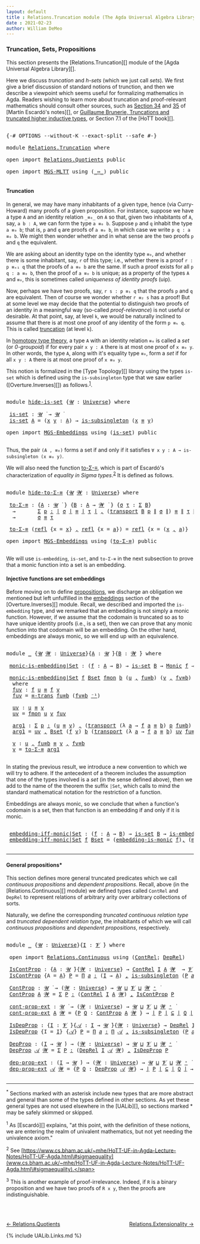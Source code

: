 ```yaml
---
layout: default
title : Relations.Truncation module (The Agda Universal Algebra Library)
date : 2021-02-23
author: William DeMeo
---
```


### <a id="truncation">Truncation, Sets, Propositions</a>

This section presents the [Relations.Truncation][] module of the [Agda Universal Algebra Library][].

Here we discuss *truncation* and *h-sets* (which we just call *sets*).  We first give a brief discussion of standard notions of trunction, and then we describe a viewpoint which seems useful for formalizing mathematics in Agda. Readers wishing to learn more about truncation and proof-relevant mathematics should consult other sources, such as [Section 34](https://www.cs.bham.ac.uk/~mhe/HoTT-UF-in-Agda-Lecture-Notes/HoTT-UF-Agda.html#truncation) and [35](https://www.cs.bham.ac.uk/~mhe/HoTT-UF-in-Agda-Lecture-Notes/HoTT-UF-Agda.html#resizing) of [Martín Escardó's notes][], or [Guillaume Brunerie, Truncations and truncated higher inductive types](https://homotopytypetheory.org/2012/09/16/truncations-and-truncated-higher-inductive-types/), or Section 7.1 of the [HoTT book][].

<pre class="Agda">

<a id="1097" class="Symbol">{-#</a> <a id="1101" class="Keyword">OPTIONS</a> <a id="1109" class="Pragma">--without-K</a> <a id="1121" class="Pragma">--exact-split</a> <a id="1135" class="Pragma">--safe</a> <a id="1142" class="Symbol">#-}</a>

<a id="1147" class="Keyword">module</a> <a id="1154" href="Relations.Truncation.html" class="Module">Relations.Truncation</a> <a id="1175" class="Keyword">where</a>

<a id="1182" class="Keyword">open</a> <a id="1187" class="Keyword">import</a> <a id="1194" href="Relations.Quotients.html" class="Module">Relations.Quotients</a> <a id="1214" class="Keyword">public</a>

<a id="1222" class="Keyword">open</a> <a id="1227" class="Keyword">import</a> <a id="1234" href="MGS-MLTT.html" class="Module">MGS-MLTT</a> <a id="1243" class="Keyword">using</a> <a id="1249" class="Symbol">(</a><a id="1250" href="MGS-MLTT.html#7080" class="Function Operator">_⇔_</a><a id="1253" class="Symbol">)</a> <a id="1255" class="Keyword">public</a>

</pre>

#### <a id="truncation">Truncation</a>

In general, we may have many inhabitants of a given type, hence (via Curry-Howard) many proofs of a given proposition. For instance, suppose we have a type `A` and an identity relation `_≡₀_` on `A` so that, given two inhabitants of `A`, say, `a b : A`, we can form the type `a ≡₀ b`. Suppose `p` and `q` inhabit the type `a ≡₀ b`; that is, `p` and `q` are proofs of `a ≡₀ b`, in which case we write `p q : a ≡₀ b`. We might then wonder whether and in what sense are the two proofs `p` and `q` the equivalent.

We are asking about an identity type on the identity type `≡₀`, and whether there is some inhabitant,
say, `r` of this type; i.e., whether there is a proof `r : p ≡ₓ₁ q` that the proofs of `a ≡₀ b` are the same.
If such a proof exists for all `p q : a ≡₀ b`, then the proof of `a ≡₀ b` is unique; as a property of
the types `A` and `≡₀`, this is sometimes called <a id="uniqueness-of-identity-proofs">*uniqueness of identity proofs*</a> (uip).

Now, perhaps we have two proofs, say, `r s : p ≡₁ q` that the proofs `p` and `q` are equivalent. Then of course we wonder whether `r ≡₂ s` has a proof!  But at some level we may decide that the potential to distinguish two proofs of an identity in a meaningful way (so-called *proof-relevance*) is not useful or desirable.  At that point, say, at level `k`, we would be naturally inclined to assume that there is at most one proof of any identity of the form `p ≡ₖ q`.  This is called [truncation](https://www.cs.bham.ac.uk/~mhe/HoTT-UF-in-Agda-Lecture-Notes/HoTT-UF-Agda.html#truncation) (at level `k`).

In [homotopy type theory](https://homotopytypetheory.org), a type `A` with an identity relation `≡₀` is called a *set* (or *0-groupoid*) if for every pair `x y : A` there is at most one proof of `x ≡₀ y`. In other words, the type `A`, along with it's equality type `≡₀`, form a *set* if for all `x y : A` there is at most one proof of `x ≡₀ y`.

This notion is formalized in the [Type Topology][] library using the types `is-set` which is defined using the `is-subsingleton` type that we saw earlier ([Overture.Inverses][]) as follows.<sup>[1](Relations.Truncation.html#fn1)</sup>.

<pre class="Agda">

<a id="3474" class="Keyword">module</a> <a id="hide-is-set"></a><a id="3481" href="Relations.Truncation.html#3481" class="Module">hide-is-set</a> <a id="3493" class="Symbol">{</a><a id="3494" href="Relations.Truncation.html#3494" class="Bound">𝓤</a> <a id="3496" class="Symbol">:</a> <a id="3498" href="Universes.html#205" class="Postulate">Universe</a><a id="3506" class="Symbol">}</a> <a id="3508" class="Keyword">where</a>

 <a id="hide-is-set.is-set"></a><a id="3516" href="Relations.Truncation.html#3516" class="Function">is-set</a> <a id="3523" class="Symbol">:</a> <a id="3525" href="Relations.Truncation.html#3494" class="Bound">𝓤</a> <a id="3527" href="Universes.html#403" class="Function Operator">̇</a> <a id="3529" class="Symbol">→</a> <a id="3531" href="Relations.Truncation.html#3494" class="Bound">𝓤</a> <a id="3533" href="Universes.html#403" class="Function Operator">̇</a>
 <a id="3536" href="Relations.Truncation.html#3516" class="Function">is-set</a> <a id="3543" href="Relations.Truncation.html#3543" class="Bound">A</a> <a id="3545" class="Symbol">=</a> <a id="3547" class="Symbol">(</a><a id="3548" href="Relations.Truncation.html#3548" class="Bound">x</a> <a id="3550" href="Relations.Truncation.html#3550" class="Bound">y</a> <a id="3552" class="Symbol">:</a> <a id="3554" href="Relations.Truncation.html#3543" class="Bound">A</a><a id="3555" class="Symbol">)</a> <a id="3557" class="Symbol">→</a> <a id="3559" href="MGS-Basic-UF.html#743" class="Function">is-subsingleton</a> <a id="3575" class="Symbol">(</a><a id="3576" href="Relations.Truncation.html#3548" class="Bound">x</a> <a id="3578" href="Overture.Equality.html#2419" class="Datatype Operator">≡</a> <a id="3580" href="Relations.Truncation.html#3550" class="Bound">y</a><a id="3581" class="Symbol">)</a>

<a id="3584" class="Keyword">open</a> <a id="3589" class="Keyword">import</a> <a id="3596" href="MGS-Embeddings.html" class="Module">MGS-Embeddings</a> <a id="3611" class="Keyword">using</a> <a id="3617" class="Symbol">(</a><a id="3618" href="MGS-Basic-UF.html#1929" class="Function">is-set</a><a id="3624" class="Symbol">)</a> <a id="3626" class="Keyword">public</a>

</pre>

Thus, the pair `(A , ≡₀)` forms a set if and only if it satisfies `∀ x y : A → is-subsingleton (x ≡₀ y)`.

We will also need the function [to-Σ-≡](https://www.cs.bham.ac.uk/~mhe/HoTT-UF-in-Agda-Lecture-Notes/HoTT-UF-Agda.html#sigmaequality), which is part of Escardó's characterization of *equality in Sigma types*.<sup>[2](Relations.Truncation.html#fn2)</sup> It is defined as follows.

<pre class="Agda">

<a id="4048" class="Keyword">module</a> <a id="hide-to-Σ-≡"></a><a id="4055" href="Relations.Truncation.html#4055" class="Module">hide-to-Σ-≡</a> <a id="4067" class="Symbol">{</a><a id="4068" href="Relations.Truncation.html#4068" class="Bound">𝓤</a> <a id="4070" href="Relations.Truncation.html#4070" class="Bound">𝓦</a> <a id="4072" class="Symbol">:</a> <a id="4074" href="Universes.html#205" class="Postulate">Universe</a><a id="4082" class="Symbol">}</a> <a id="4084" class="Keyword">where</a>

 <a id="hide-to-Σ-≡.to-Σ-≡"></a><a id="4092" href="Relations.Truncation.html#4092" class="Function">to-Σ-≡</a> <a id="4099" class="Symbol">:</a> <a id="4101" class="Symbol">{</a><a id="4102" href="Relations.Truncation.html#4102" class="Bound">A</a> <a id="4104" class="Symbol">:</a> <a id="4106" href="Relations.Truncation.html#4068" class="Bound">𝓤</a> <a id="4108" href="Universes.html#403" class="Function Operator">̇</a> <a id="4110" class="Symbol">}</a> <a id="4112" class="Symbol">{</a><a id="4113" href="Relations.Truncation.html#4113" class="Bound">B</a> <a id="4115" class="Symbol">:</a> <a id="4117" href="Relations.Truncation.html#4102" class="Bound">A</a> <a id="4119" class="Symbol">→</a> <a id="4121" href="Relations.Truncation.html#4070" class="Bound">𝓦</a> <a id="4123" href="Universes.html#403" class="Function Operator">̇</a> <a id="4125" class="Symbol">}</a> <a id="4127" class="Symbol">{</a><a id="4128" href="Relations.Truncation.html#4128" class="Bound">σ</a> <a id="4130" href="Relations.Truncation.html#4130" class="Bound">τ</a> <a id="4132" class="Symbol">:</a> <a id="4134" href="Sigma-Type.html#120" class="Record">Σ</a> <a id="4136" href="Relations.Truncation.html#4113" class="Bound">B</a><a id="4137" class="Symbol">}</a>
  <a id="4141" class="Symbol">→</a>       <a id="4149" href="MGS-MLTT.html#3074" class="Function">Σ</a> <a id="4151" href="Relations.Truncation.html#4151" class="Bound">p</a> <a id="4153" href="MGS-MLTT.html#3074" class="Function">꞉</a> <a id="4155" href="Overture.Preliminaries.html#13832" class="Function Operator">∣</a> <a id="4157" href="Relations.Truncation.html#4128" class="Bound">σ</a> <a id="4159" href="Overture.Preliminaries.html#13832" class="Function Operator">∣</a> <a id="4161" href="Overture.Equality.html#2419" class="Datatype Operator">≡</a> <a id="4163" href="Overture.Preliminaries.html#13832" class="Function Operator">∣</a> <a id="4165" href="Relations.Truncation.html#4130" class="Bound">τ</a> <a id="4167" href="Overture.Preliminaries.html#13832" class="Function Operator">∣</a> <a id="4169" href="MGS-MLTT.html#3074" class="Function">,</a> <a id="4171" class="Symbol">(</a><a id="4172" href="MGS-MLTT.html#4946" class="Function">transport</a> <a id="4182" href="Relations.Truncation.html#4113" class="Bound">B</a> <a id="4184" href="Relations.Truncation.html#4151" class="Bound">p</a> <a id="4186" href="Overture.Preliminaries.html#13884" class="Function Operator">∥</a> <a id="4188" href="Relations.Truncation.html#4128" class="Bound">σ</a> <a id="4190" href="Overture.Preliminaries.html#13884" class="Function Operator">∥</a><a id="4191" class="Symbol">)</a> <a id="4193" href="Overture.Equality.html#2419" class="Datatype Operator">≡</a> <a id="4195" href="Overture.Preliminaries.html#13884" class="Function Operator">∥</a> <a id="4197" href="Relations.Truncation.html#4130" class="Bound">τ</a> <a id="4199" href="Overture.Preliminaries.html#13884" class="Function Operator">∥</a>
  <a id="4203" class="Symbol">→</a>       <a id="4211" href="Relations.Truncation.html#4128" class="Bound">σ</a> <a id="4213" href="Overture.Equality.html#2419" class="Datatype Operator">≡</a> <a id="4215" href="Relations.Truncation.html#4130" class="Bound">τ</a>

 <a id="4219" href="Relations.Truncation.html#4092" class="Function">to-Σ-≡</a> <a id="4226" class="Symbol">(</a><a id="4227" href="Identity-Type.html#162" class="InductiveConstructor">refl</a> <a id="4232" class="Symbol">{</a><a id="4233" class="Argument">x</a> <a id="4235" class="Symbol">=</a> <a id="4237" href="Relations.Truncation.html#4237" class="Bound">x</a><a id="4238" class="Symbol">}</a> <a id="4240" href="MGS-MLTT.html#2929" class="InductiveConstructor Operator">,</a> <a id="4242" href="Identity-Type.html#162" class="InductiveConstructor">refl</a> <a id="4247" class="Symbol">{</a><a id="4248" class="Argument">x</a> <a id="4250" class="Symbol">=</a> <a id="4252" href="Relations.Truncation.html#4252" class="Bound">a</a><a id="4253" class="Symbol">})</a> <a id="4256" class="Symbol">=</a> <a id="4258" href="Identity-Type.html#162" class="InductiveConstructor">refl</a> <a id="4263" class="Symbol">{</a><a id="4264" class="Argument">x</a> <a id="4266" class="Symbol">=</a> <a id="4268" class="Symbol">(</a><a id="4269" href="Relations.Truncation.html#4237" class="Bound">x</a> <a id="4271" href="MGS-MLTT.html#2929" class="InductiveConstructor Operator">,</a> <a id="4273" href="Relations.Truncation.html#4252" class="Bound">a</a><a id="4274" class="Symbol">)}</a>

<a id="4278" class="Keyword">open</a> <a id="4283" class="Keyword">import</a> <a id="4290" href="MGS-Embeddings.html" class="Module">MGS-Embeddings</a> <a id="4305" class="Keyword">using</a> <a id="4311" class="Symbol">(</a><a id="4312" href="MGS-Basic-UF.html#7284" class="Function">to-Σ-≡</a><a id="4318" class="Symbol">)</a> <a id="4320" class="Keyword">public</a>

</pre>

We will use `is-embedding`, `is-set`, and `to-Σ-≡` in the next subsection to prove that a monic function into a set is an embedding.


#### <a id="injective-functions-are-set-embeddings">Injective functions are set embeddings</a>

Before moving on to define [propositions](Overture.Truncation.html#propositions), we discharge an obligation we mentioned but left unfulfilled in the [embeddings](Overture.Inverses.html#embeddings) section of the [Overture.Inverses][] module.  Recall, we described and imported the `is-embedding` type, and we remarked that an embedding is not simply a monic function.  However, if we assume that the codomain is truncated so as to have unique identity proofs (i.e., is a set), then we can prove that any monic function into that codomain will be an embedding.  On the other hand, embeddings are always monic, so we will end up with an equivalence.

<pre class="Agda">

<a id="5235" class="Keyword">module</a> <a id="5242" href="Relations.Truncation.html#5242" class="Module">_</a> <a id="5244" class="Symbol">{</a><a id="5245" href="Relations.Truncation.html#5245" class="Bound">𝓤</a> <a id="5247" href="Relations.Truncation.html#5247" class="Bound">𝓦</a> <a id="5249" class="Symbol">:</a> <a id="5251" href="Universes.html#205" class="Postulate">Universe</a><a id="5259" class="Symbol">}{</a><a id="5261" href="Relations.Truncation.html#5261" class="Bound">A</a> <a id="5263" class="Symbol">:</a> <a id="5265" href="Relations.Truncation.html#5245" class="Bound">𝓤</a> <a id="5267" href="Universes.html#403" class="Function Operator">̇</a><a id="5268" class="Symbol">}{</a><a id="5270" href="Relations.Truncation.html#5270" class="Bound">B</a> <a id="5272" class="Symbol">:</a> <a id="5274" href="Relations.Truncation.html#5247" class="Bound">𝓦</a> <a id="5276" href="Universes.html#403" class="Function Operator">̇</a><a id="5277" class="Symbol">}</a> <a id="5279" class="Keyword">where</a>

 <a id="5287" href="Relations.Truncation.html#5287" class="Function">monic-is-embedding|Set</a> <a id="5310" class="Symbol">:</a> <a id="5312" class="Symbol">(</a><a id="5313" href="Relations.Truncation.html#5313" class="Bound">f</a> <a id="5315" class="Symbol">:</a> <a id="5317" href="Relations.Truncation.html#5261" class="Bound">A</a> <a id="5319" class="Symbol">→</a> <a id="5321" href="Relations.Truncation.html#5270" class="Bound">B</a><a id="5322" class="Symbol">)</a> <a id="5324" class="Symbol">→</a> <a id="5326" href="MGS-Basic-UF.html#1929" class="Function">is-set</a> <a id="5333" href="Relations.Truncation.html#5270" class="Bound">B</a> <a id="5335" class="Symbol">→</a> <a id="5337" href="Overture.Inverses.html#3777" class="Function">Monic</a> <a id="5343" href="Relations.Truncation.html#5313" class="Bound">f</a> <a id="5345" class="Symbol">→</a> <a id="5347" href="MGS-Embeddings.html#384" class="Function">is-embedding</a> <a id="5360" href="Relations.Truncation.html#5313" class="Bound">f</a>

 <a id="5364" href="Relations.Truncation.html#5287" class="Function">monic-is-embedding|Set</a> <a id="5387" href="Relations.Truncation.html#5387" class="Bound">f</a> <a id="5389" href="Relations.Truncation.html#5389" class="Bound">Bset</a> <a id="5394" href="Relations.Truncation.html#5394" class="Bound">fmon</a> <a id="5399" href="Relations.Truncation.html#5399" class="Bound">b</a> <a id="5401" class="Symbol">(</a><a id="5402" href="Relations.Truncation.html#5402" class="Bound">u</a> <a id="5404" href="MGS-MLTT.html#2929" class="InductiveConstructor Operator">,</a> <a id="5406" href="Relations.Truncation.html#5406" class="Bound">fu≡b</a><a id="5410" class="Symbol">)</a> <a id="5412" class="Symbol">(</a><a id="5413" href="Relations.Truncation.html#5413" class="Bound">v</a> <a id="5415" href="MGS-MLTT.html#2929" class="InductiveConstructor Operator">,</a> <a id="5417" href="Relations.Truncation.html#5417" class="Bound">fv≡b</a><a id="5421" class="Symbol">)</a> <a id="5423" class="Symbol">=</a> <a id="5425" href="Relations.Truncation.html#5657" class="Function">γ</a>
  <a id="5429" class="Keyword">where</a>
  <a id="5437" href="Relations.Truncation.html#5437" class="Function">fuv</a> <a id="5441" class="Symbol">:</a> <a id="5443" href="Relations.Truncation.html#5387" class="Bound">f</a> <a id="5445" href="Relations.Truncation.html#5402" class="Bound">u</a> <a id="5447" href="Overture.Equality.html#2419" class="Datatype Operator">≡</a> <a id="5449" href="Relations.Truncation.html#5387" class="Bound">f</a> <a id="5451" href="Relations.Truncation.html#5413" class="Bound">v</a>
  <a id="5455" href="Relations.Truncation.html#5437" class="Function">fuv</a> <a id="5459" class="Symbol">=</a> <a id="5461" href="Overture.Equality.html#2957" class="Function">≡-trans</a> <a id="5469" href="Relations.Truncation.html#5406" class="Bound">fu≡b</a> <a id="5474" class="Symbol">(</a><a id="5475" href="Relations.Truncation.html#5417" class="Bound">fv≡b</a> <a id="5480" href="MGS-MLTT.html#6125" class="Function Operator">⁻¹</a><a id="5482" class="Symbol">)</a>

  <a id="5487" href="Relations.Truncation.html#5487" class="Function">uv</a> <a id="5490" class="Symbol">:</a> <a id="5492" href="Relations.Truncation.html#5402" class="Bound">u</a> <a id="5494" href="Overture.Equality.html#2419" class="Datatype Operator">≡</a> <a id="5496" href="Relations.Truncation.html#5413" class="Bound">v</a>
  <a id="5500" href="Relations.Truncation.html#5487" class="Function">uv</a> <a id="5503" class="Symbol">=</a> <a id="5505" href="Relations.Truncation.html#5394" class="Bound">fmon</a> <a id="5510" href="Relations.Truncation.html#5402" class="Bound">u</a> <a id="5512" href="Relations.Truncation.html#5413" class="Bound">v</a> <a id="5514" href="Relations.Truncation.html#5437" class="Function">fuv</a>

  <a id="5521" href="Relations.Truncation.html#5521" class="Function">arg1</a> <a id="5526" class="Symbol">:</a> <a id="5528" href="MGS-MLTT.html#3074" class="Function">Σ</a> <a id="5530" href="Relations.Truncation.html#5530" class="Bound">p</a> <a id="5532" href="MGS-MLTT.html#3074" class="Function">꞉</a> <a id="5534" class="Symbol">(</a><a id="5535" href="Relations.Truncation.html#5402" class="Bound">u</a> <a id="5537" href="Overture.Equality.html#2419" class="Datatype Operator">≡</a> <a id="5539" href="Relations.Truncation.html#5413" class="Bound">v</a><a id="5540" class="Symbol">)</a> <a id="5542" href="MGS-MLTT.html#3074" class="Function">,</a> <a id="5544" class="Symbol">(</a><a id="5545" href="MGS-MLTT.html#4946" class="Function">transport</a> <a id="5555" class="Symbol">(λ</a> <a id="5558" href="Relations.Truncation.html#5558" class="Bound">a</a> <a id="5560" class="Symbol">→</a> <a id="5562" href="Relations.Truncation.html#5387" class="Bound">f</a> <a id="5564" href="Relations.Truncation.html#5558" class="Bound">a</a> <a id="5566" href="Overture.Equality.html#2419" class="Datatype Operator">≡</a> <a id="5568" href="Relations.Truncation.html#5399" class="Bound">b</a><a id="5569" class="Symbol">)</a> <a id="5571" href="Relations.Truncation.html#5530" class="Bound">p</a> <a id="5573" href="Relations.Truncation.html#5406" class="Bound">fu≡b</a><a id="5577" class="Symbol">)</a> <a id="5579" href="Overture.Equality.html#2419" class="Datatype Operator">≡</a> <a id="5581" href="Relations.Truncation.html#5417" class="Bound">fv≡b</a>
  <a id="5588" href="Relations.Truncation.html#5521" class="Function">arg1</a> <a id="5593" class="Symbol">=</a> <a id="5595" href="Relations.Truncation.html#5487" class="Function">uv</a> <a id="5598" href="MGS-MLTT.html#2929" class="InductiveConstructor Operator">,</a> <a id="5600" href="Relations.Truncation.html#5389" class="Bound">Bset</a> <a id="5605" class="Symbol">(</a><a id="5606" href="Relations.Truncation.html#5387" class="Bound">f</a> <a id="5608" href="Relations.Truncation.html#5413" class="Bound">v</a><a id="5609" class="Symbol">)</a> <a id="5611" href="Relations.Truncation.html#5399" class="Bound">b</a> <a id="5613" class="Symbol">(</a><a id="5614" href="MGS-MLTT.html#4946" class="Function">transport</a> <a id="5624" class="Symbol">(λ</a> <a id="5627" href="Relations.Truncation.html#5627" class="Bound">a</a> <a id="5629" class="Symbol">→</a> <a id="5631" href="Relations.Truncation.html#5387" class="Bound">f</a> <a id="5633" href="Relations.Truncation.html#5627" class="Bound">a</a> <a id="5635" href="Overture.Equality.html#2419" class="Datatype Operator">≡</a> <a id="5637" href="Relations.Truncation.html#5399" class="Bound">b</a><a id="5638" class="Symbol">)</a> <a id="5640" href="Relations.Truncation.html#5487" class="Function">uv</a> <a id="5643" href="Relations.Truncation.html#5406" class="Bound">fu≡b</a><a id="5647" class="Symbol">)</a> <a id="5649" href="Relations.Truncation.html#5417" class="Bound">fv≡b</a>

  <a id="5657" href="Relations.Truncation.html#5657" class="Function">γ</a> <a id="5659" class="Symbol">:</a> <a id="5661" href="Relations.Truncation.html#5402" class="Bound">u</a> <a id="5663" href="MGS-MLTT.html#2929" class="InductiveConstructor Operator">,</a> <a id="5665" href="Relations.Truncation.html#5406" class="Bound">fu≡b</a> <a id="5670" href="Overture.Equality.html#2419" class="Datatype Operator">≡</a> <a id="5672" href="Relations.Truncation.html#5413" class="Bound">v</a> <a id="5674" href="MGS-MLTT.html#2929" class="InductiveConstructor Operator">,</a> <a id="5676" href="Relations.Truncation.html#5417" class="Bound">fv≡b</a>
  <a id="5683" href="Relations.Truncation.html#5657" class="Function">γ</a> <a id="5685" class="Symbol">=</a> <a id="5687" href="MGS-Basic-UF.html#7284" class="Function">to-Σ-≡</a> <a id="5694" href="Relations.Truncation.html#5521" class="Function">arg1</a>

</pre>

In stating the previous result, we introduce a new convention to which we will try to adhere. If the antecedent of a theorem includes the assumption that one of the types involved is a *set* (in the sense defined above), then we add to the name of the theorem the suffix `|Set`, which calls to mind the standard mathematical notation for the restriction of a function.

Embeddings are always monic, so we conclude that when a function's codomain is a set, then that function is an embedding if and only if it is monic.

<pre class="Agda">

 <a id="6247" href="Relations.Truncation.html#6247" class="Function">embedding-iff-monic|Set</a> <a id="6271" class="Symbol">:</a> <a id="6273" class="Symbol">(</a><a id="6274" href="Relations.Truncation.html#6274" class="Bound">f</a> <a id="6276" class="Symbol">:</a> <a id="6278" href="Relations.Truncation.html#5261" class="Bound">A</a> <a id="6280" class="Symbol">→</a> <a id="6282" href="Relations.Truncation.html#5270" class="Bound">B</a><a id="6283" class="Symbol">)</a> <a id="6285" class="Symbol">→</a> <a id="6287" href="MGS-Basic-UF.html#1929" class="Function">is-set</a> <a id="6294" href="Relations.Truncation.html#5270" class="Bound">B</a> <a id="6296" class="Symbol">→</a> <a id="6298" href="MGS-Embeddings.html#384" class="Function">is-embedding</a> <a id="6311" href="Relations.Truncation.html#6274" class="Bound">f</a> <a id="6313" href="MGS-MLTT.html#7080" class="Function Operator">⇔</a> <a id="6315" href="Overture.Inverses.html#3777" class="Function">Monic</a> <a id="6321" href="Relations.Truncation.html#6274" class="Bound">f</a>
 <a id="6324" href="Relations.Truncation.html#6247" class="Function">embedding-iff-monic|Set</a> <a id="6348" href="Relations.Truncation.html#6348" class="Bound">f</a> <a id="6350" href="Relations.Truncation.html#6350" class="Bound">Bset</a> <a id="6355" class="Symbol">=</a> <a id="6357" class="Symbol">(</a><a id="6358" href="Overture.Inverses.html#5685" class="Function">embedding-is-monic</a> <a id="6377" href="Relations.Truncation.html#6348" class="Bound">f</a><a id="6378" class="Symbol">)</a><a id="6379" href="MGS-MLTT.html#2929" class="InductiveConstructor Operator">,</a> <a id="6381" class="Symbol">(</a><a id="6382" href="Relations.Truncation.html#5287" class="Function">monic-is-embedding|Set</a> <a id="6405" href="Relations.Truncation.html#6348" class="Bound">f</a> <a id="6407" href="Relations.Truncation.html#6350" class="Bound">Bset</a><a id="6411" class="Symbol">)</a>

</pre>


----------------------------

#### <a id="general-propositions">General propositions*</a>

This section defines more general truncated predicates which we call *continuous propositions* and *dependent propositions*. Recall, above (in the [Relations.Continuous][] module) we defined types called `ContRel` and `DepRel` to represent relations of arbitrary arity over arbitrary collections of sorts.

Naturally, we define the corresponding *truncated continuous relation type* and *truncated dependent relation type*, the inhabitants of which we will call *continuous propositions* and *dependent propositions*, respectively.

<pre class="Agda">

<a id="7065" class="Keyword">module</a> <a id="7072" href="Relations.Truncation.html#7072" class="Module">_</a> <a id="7074" class="Symbol">{</a><a id="7075" href="Relations.Truncation.html#7075" class="Bound">𝓤</a> <a id="7077" class="Symbol">:</a> <a id="7079" href="Universes.html#205" class="Postulate">Universe</a><a id="7087" class="Symbol">}{</a><a id="7089" href="Relations.Truncation.html#7089" class="Bound">I</a> <a id="7091" class="Symbol">:</a> <a id="7093" href="Universes.html#262" class="Generalizable">𝓥</a> <a id="7095" href="Universes.html#403" class="Function Operator">̇</a><a id="7096" class="Symbol">}</a> <a id="7098" class="Keyword">where</a>

 <a id="7106" class="Keyword">open</a> <a id="7111" class="Keyword">import</a> <a id="7118" href="Relations.Continuous.html" class="Module">Relations.Continuous</a> <a id="7139" class="Keyword">using</a> <a id="7145" class="Symbol">(</a><a id="7146" href="Relations.Continuous.html#2959" class="Function">ContRel</a><a id="7153" class="Symbol">;</a> <a id="7155" href="Relations.Continuous.html#3581" class="Function">DepRel</a><a id="7161" class="Symbol">)</a>

 <a id="7165" href="Relations.Truncation.html#7165" class="Function">IsContProp</a> <a id="7176" class="Symbol">:</a> <a id="7178" class="Symbol">{</a><a id="7179" href="Relations.Truncation.html#7179" class="Bound">A</a> <a id="7181" class="Symbol">:</a> <a id="7183" href="Relations.Truncation.html#7075" class="Bound">𝓤</a> <a id="7185" href="Universes.html#403" class="Function Operator">̇</a><a id="7186" class="Symbol">}{</a><a id="7188" href="Relations.Truncation.html#7188" class="Bound">𝓦</a> <a id="7190" class="Symbol">:</a> <a id="7192" href="Universes.html#205" class="Postulate">Universe</a><a id="7200" class="Symbol">}</a> <a id="7202" class="Symbol">→</a> <a id="7204" href="Relations.Continuous.html#2959" class="Function">ContRel</a> <a id="7212" href="Relations.Truncation.html#7089" class="Bound">I</a> <a id="7214" href="Relations.Truncation.html#7179" class="Bound">A</a> <a id="7216" href="Relations.Truncation.html#7188" class="Bound">𝓦</a>  <a id="7219" class="Symbol">→</a> <a id="7221" href="Relations.Truncation.html#7093" class="Bound">𝓥</a> <a id="7223" href="Agda.Primitive.html#636" class="Primitive Operator">⊔</a> <a id="7225" href="Relations.Truncation.html#7075" class="Bound">𝓤</a> <a id="7227" href="Agda.Primitive.html#636" class="Primitive Operator">⊔</a> <a id="7229" href="Relations.Truncation.html#7188" class="Bound">𝓦</a> <a id="7231" href="Universes.html#403" class="Function Operator">̇</a>
 <a id="7234" href="Relations.Truncation.html#7165" class="Function">IsContProp</a> <a id="7245" class="Symbol">{</a><a id="7246" class="Argument">A</a> <a id="7248" class="Symbol">=</a> <a id="7250" href="Relations.Truncation.html#7250" class="Bound">A</a><a id="7251" class="Symbol">}</a> <a id="7253" href="Relations.Truncation.html#7253" class="Bound">P</a> <a id="7255" class="Symbol">=</a> <a id="7257" href="MGS-MLTT.html#3635" class="Function">Π</a> <a id="7259" href="Relations.Truncation.html#7259" class="Bound">𝑎</a> <a id="7261" href="MGS-MLTT.html#3635" class="Function">꞉</a> <a id="7263" class="Symbol">(</a><a id="7264" href="Relations.Truncation.html#7089" class="Bound">I</a> <a id="7266" class="Symbol">→</a> <a id="7268" href="Relations.Truncation.html#7250" class="Bound">A</a><a id="7269" class="Symbol">)</a> <a id="7271" href="MGS-MLTT.html#3635" class="Function">,</a> <a id="7273" href="MGS-Basic-UF.html#743" class="Function">is-subsingleton</a> <a id="7289" class="Symbol">(</a><a id="7290" href="Relations.Truncation.html#7253" class="Bound">P</a> <a id="7292" href="Relations.Truncation.html#7259" class="Bound">𝑎</a><a id="7293" class="Symbol">)</a>

 <a id="7297" href="Relations.Truncation.html#7297" class="Function">ContProp</a> <a id="7306" class="Symbol">:</a> <a id="7308" href="Relations.Truncation.html#7075" class="Bound">𝓤</a> <a id="7310" href="Universes.html#403" class="Function Operator">̇</a> <a id="7312" class="Symbol">→</a> <a id="7314" class="Symbol">(</a><a id="7315" href="Relations.Truncation.html#7315" class="Bound">𝓦</a> <a id="7317" class="Symbol">:</a> <a id="7319" href="Universes.html#205" class="Postulate">Universe</a><a id="7327" class="Symbol">)</a> <a id="7329" class="Symbol">→</a> <a id="7331" href="Relations.Truncation.html#7075" class="Bound">𝓤</a> <a id="7333" href="Agda.Primitive.html#636" class="Primitive Operator">⊔</a> <a id="7335" href="Relations.Truncation.html#7093" class="Bound">𝓥</a> <a id="7337" href="Agda.Primitive.html#636" class="Primitive Operator">⊔</a> <a id="7339" href="Relations.Truncation.html#7315" class="Bound">𝓦</a> <a id="7341" href="Universes.html#181" class="Primitive Operator">⁺</a> <a id="7343" href="Universes.html#403" class="Function Operator">̇</a>
 <a id="7346" href="Relations.Truncation.html#7297" class="Function">ContProp</a> <a id="7355" href="Relations.Truncation.html#7355" class="Bound">A</a> <a id="7357" href="Relations.Truncation.html#7357" class="Bound">𝓦</a> <a id="7359" class="Symbol">=</a> <a id="7361" href="MGS-MLTT.html#3074" class="Function">Σ</a> <a id="7363" href="Relations.Truncation.html#7363" class="Bound">P</a> <a id="7365" href="MGS-MLTT.html#3074" class="Function">꞉</a> <a id="7367" class="Symbol">(</a><a id="7368" href="Relations.Continuous.html#2959" class="Function">ContRel</a> <a id="7376" href="Relations.Truncation.html#7089" class="Bound">I</a> <a id="7378" href="Relations.Truncation.html#7355" class="Bound">A</a> <a id="7380" href="Relations.Truncation.html#7357" class="Bound">𝓦</a><a id="7381" class="Symbol">)</a> <a id="7383" href="MGS-MLTT.html#3074" class="Function">,</a> <a id="7385" href="Relations.Truncation.html#7165" class="Function">IsContProp</a> <a id="7396" href="Relations.Truncation.html#7363" class="Bound">P</a>

 <a id="7400" href="Relations.Truncation.html#7400" class="Function">cont-prop-ext</a> <a id="7414" class="Symbol">:</a> <a id="7416" href="Relations.Truncation.html#7075" class="Bound">𝓤</a> <a id="7418" href="Universes.html#403" class="Function Operator">̇</a> <a id="7420" class="Symbol">→</a> <a id="7422" class="Symbol">(</a><a id="7423" href="Relations.Truncation.html#7423" class="Bound">𝓦</a> <a id="7425" class="Symbol">:</a> <a id="7427" href="Universes.html#205" class="Postulate">Universe</a><a id="7435" class="Symbol">)</a> <a id="7437" class="Symbol">→</a> <a id="7439" href="Relations.Truncation.html#7075" class="Bound">𝓤</a> <a id="7441" href="Agda.Primitive.html#636" class="Primitive Operator">⊔</a> <a id="7443" href="Relations.Truncation.html#7093" class="Bound">𝓥</a> <a id="7445" href="Agda.Primitive.html#636" class="Primitive Operator">⊔</a> <a id="7447" href="Relations.Truncation.html#7423" class="Bound">𝓦</a> <a id="7449" href="Universes.html#181" class="Primitive Operator">⁺</a> <a id="7451" href="Universes.html#403" class="Function Operator">̇</a>
 <a id="7454" href="Relations.Truncation.html#7400" class="Function">cont-prop-ext</a> <a id="7468" href="Relations.Truncation.html#7468" class="Bound">A</a> <a id="7470" href="Relations.Truncation.html#7470" class="Bound">𝓦</a> <a id="7472" class="Symbol">=</a> <a id="7474" class="Symbol">{</a><a id="7475" href="Relations.Truncation.html#7475" class="Bound">P</a> <a id="7477" href="Relations.Truncation.html#7477" class="Bound">Q</a> <a id="7479" class="Symbol">:</a> <a id="7481" href="Relations.Truncation.html#7297" class="Function">ContProp</a> <a id="7490" href="Relations.Truncation.html#7468" class="Bound">A</a> <a id="7492" href="Relations.Truncation.html#7470" class="Bound">𝓦</a> <a id="7494" class="Symbol">}</a> <a id="7496" class="Symbol">→</a> <a id="7498" href="Overture.Preliminaries.html#13832" class="Function Operator">∣</a> <a id="7500" href="Relations.Truncation.html#7475" class="Bound">P</a> <a id="7502" href="Overture.Preliminaries.html#13832" class="Function Operator">∣</a> <a id="7504" href="Relations.Discrete.html#2587" class="Function Operator">⊆</a> <a id="7506" href="Overture.Preliminaries.html#13832" class="Function Operator">∣</a> <a id="7508" href="Relations.Truncation.html#7477" class="Bound">Q</a> <a id="7510" href="Overture.Preliminaries.html#13832" class="Function Operator">∣</a> <a id="7512" class="Symbol">→</a> <a id="7514" href="Overture.Preliminaries.html#13832" class="Function Operator">∣</a> <a id="7516" href="Relations.Truncation.html#7477" class="Bound">Q</a> <a id="7518" href="Overture.Preliminaries.html#13832" class="Function Operator">∣</a> <a id="7520" href="Relations.Discrete.html#2587" class="Function Operator">⊆</a> <a id="7522" href="Overture.Preliminaries.html#13832" class="Function Operator">∣</a> <a id="7524" href="Relations.Truncation.html#7475" class="Bound">P</a> <a id="7526" href="Overture.Preliminaries.html#13832" class="Function Operator">∣</a> <a id="7528" class="Symbol">→</a> <a id="7530" href="Relations.Truncation.html#7475" class="Bound">P</a> <a id="7532" href="Overture.Equality.html#2419" class="Datatype Operator">≡</a> <a id="7534" href="Relations.Truncation.html#7477" class="Bound">Q</a>

 <a id="7538" href="Relations.Truncation.html#7538" class="Function">IsDepProp</a> <a id="7548" class="Symbol">:</a> <a id="7550" class="Symbol">{</a><a id="7551" href="Relations.Truncation.html#7551" class="Bound">I</a> <a id="7553" class="Symbol">:</a> <a id="7555" href="Relations.Truncation.html#7093" class="Bound">𝓥</a> <a id="7557" href="Universes.html#403" class="Function Operator">̇</a><a id="7558" class="Symbol">}{</a><a id="7560" href="Relations.Truncation.html#7560" class="Bound">𝒜</a> <a id="7562" class="Symbol">:</a> <a id="7564" href="Relations.Truncation.html#7551" class="Bound">I</a> <a id="7566" class="Symbol">→</a> <a id="7568" href="Relations.Truncation.html#7075" class="Bound">𝓤</a> <a id="7570" href="Universes.html#403" class="Function Operator">̇</a><a id="7571" class="Symbol">}{</a><a id="7573" href="Relations.Truncation.html#7573" class="Bound">𝓦</a> <a id="7575" class="Symbol">:</a> <a id="7577" href="Universes.html#205" class="Postulate">Universe</a><a id="7585" class="Symbol">}</a> <a id="7587" class="Symbol">→</a> <a id="7589" href="Relations.Continuous.html#3581" class="Function">DepRel</a> <a id="7596" href="Relations.Truncation.html#7551" class="Bound">I</a> <a id="7598" href="Relations.Truncation.html#7560" class="Bound">𝒜</a> <a id="7600" href="Relations.Truncation.html#7573" class="Bound">𝓦</a>  <a id="7603" class="Symbol">→</a> <a id="7605" href="Relations.Truncation.html#7093" class="Bound">𝓥</a> <a id="7607" href="Agda.Primitive.html#636" class="Primitive Operator">⊔</a> <a id="7609" href="Relations.Truncation.html#7075" class="Bound">𝓤</a> <a id="7611" href="Agda.Primitive.html#636" class="Primitive Operator">⊔</a> <a id="7613" href="Relations.Truncation.html#7573" class="Bound">𝓦</a> <a id="7615" href="Universes.html#403" class="Function Operator">̇</a>
 <a id="7618" href="Relations.Truncation.html#7538" class="Function">IsDepProp</a> <a id="7628" class="Symbol">{</a><a id="7629" class="Argument">I</a> <a id="7631" class="Symbol">=</a> <a id="7633" href="Relations.Truncation.html#7633" class="Bound">I</a><a id="7634" class="Symbol">}</a> <a id="7636" class="Symbol">{</a><a id="7637" href="Relations.Truncation.html#7637" class="Bound">𝒜</a><a id="7638" class="Symbol">}</a> <a id="7640" href="Relations.Truncation.html#7640" class="Bound">P</a> <a id="7642" class="Symbol">=</a> <a id="7644" href="MGS-MLTT.html#3635" class="Function">Π</a> <a id="7646" href="Relations.Truncation.html#7646" class="Bound">𝑎</a> <a id="7648" href="MGS-MLTT.html#3635" class="Function">꞉</a> <a id="7650" href="MGS-MLTT.html#3562" class="Function">Π</a> <a id="7652" href="Relations.Truncation.html#7637" class="Bound">𝒜</a> <a id="7654" href="MGS-MLTT.html#3635" class="Function">,</a> <a id="7656" href="MGS-Basic-UF.html#743" class="Function">is-subsingleton</a> <a id="7672" class="Symbol">(</a><a id="7673" href="Relations.Truncation.html#7640" class="Bound">P</a> <a id="7675" href="Relations.Truncation.html#7646" class="Bound">𝑎</a><a id="7676" class="Symbol">)</a>

 <a id="7680" href="Relations.Truncation.html#7680" class="Function">DepProp</a> <a id="7688" class="Symbol">:</a> <a id="7690" class="Symbol">(</a><a id="7691" href="Relations.Truncation.html#7089" class="Bound">I</a> <a id="7693" class="Symbol">→</a> <a id="7695" href="Relations.Truncation.html#7075" class="Bound">𝓤</a> <a id="7697" href="Universes.html#403" class="Function Operator">̇</a><a id="7698" class="Symbol">)</a> <a id="7700" class="Symbol">→</a> <a id="7702" class="Symbol">(</a><a id="7703" href="Relations.Truncation.html#7703" class="Bound">𝓦</a> <a id="7705" class="Symbol">:</a> <a id="7707" href="Universes.html#205" class="Postulate">Universe</a><a id="7715" class="Symbol">)</a> <a id="7717" class="Symbol">→</a> <a id="7719" href="Relations.Truncation.html#7075" class="Bound">𝓤</a> <a id="7721" href="Agda.Primitive.html#636" class="Primitive Operator">⊔</a> <a id="7723" href="Relations.Truncation.html#7093" class="Bound">𝓥</a> <a id="7725" href="Agda.Primitive.html#636" class="Primitive Operator">⊔</a> <a id="7727" href="Relations.Truncation.html#7703" class="Bound">𝓦</a> <a id="7729" href="Universes.html#181" class="Primitive Operator">⁺</a> <a id="7731" href="Universes.html#403" class="Function Operator">̇</a>
 <a id="7734" href="Relations.Truncation.html#7680" class="Function">DepProp</a> <a id="7742" href="Relations.Truncation.html#7742" class="Bound">𝒜</a> <a id="7744" href="Relations.Truncation.html#7744" class="Bound">𝓦</a> <a id="7746" class="Symbol">=</a> <a id="7748" href="MGS-MLTT.html#3074" class="Function">Σ</a> <a id="7750" href="Relations.Truncation.html#7750" class="Bound">P</a> <a id="7752" href="MGS-MLTT.html#3074" class="Function">꞉</a> <a id="7754" class="Symbol">(</a><a id="7755" href="Relations.Continuous.html#3581" class="Function">DepRel</a> <a id="7762" href="Relations.Truncation.html#7089" class="Bound">I</a> <a id="7764" href="Relations.Truncation.html#7742" class="Bound">𝒜</a> <a id="7766" href="Relations.Truncation.html#7744" class="Bound">𝓦</a><a id="7767" class="Symbol">)</a> <a id="7769" href="MGS-MLTT.html#3074" class="Function">,</a> <a id="7771" href="Relations.Truncation.html#7538" class="Function">IsDepProp</a> <a id="7781" href="Relations.Truncation.html#7750" class="Bound">P</a>

 <a id="7785" href="Relations.Truncation.html#7785" class="Function">dep-prop-ext</a> <a id="7798" class="Symbol">:</a> <a id="7800" class="Symbol">(</a><a id="7801" href="Relations.Truncation.html#7089" class="Bound">I</a> <a id="7803" class="Symbol">→</a> <a id="7805" href="Relations.Truncation.html#7075" class="Bound">𝓤</a> <a id="7807" href="Universes.html#403" class="Function Operator">̇</a><a id="7808" class="Symbol">)</a> <a id="7810" class="Symbol">→</a> <a id="7812" class="Symbol">(</a><a id="7813" href="Relations.Truncation.html#7813" class="Bound">𝓦</a> <a id="7815" class="Symbol">:</a> <a id="7817" href="Universes.html#205" class="Postulate">Universe</a><a id="7825" class="Symbol">)</a> <a id="7827" class="Symbol">→</a> <a id="7829" href="Relations.Truncation.html#7075" class="Bound">𝓤</a> <a id="7831" href="Agda.Primitive.html#636" class="Primitive Operator">⊔</a> <a id="7833" href="Relations.Truncation.html#7093" class="Bound">𝓥</a> <a id="7835" href="Agda.Primitive.html#636" class="Primitive Operator">⊔</a> <a id="7837" href="Relations.Truncation.html#7813" class="Bound">𝓦</a> <a id="7839" href="Universes.html#181" class="Primitive Operator">⁺</a> <a id="7841" href="Universes.html#403" class="Function Operator">̇</a>
 <a id="7844" href="Relations.Truncation.html#7785" class="Function">dep-prop-ext</a> <a id="7857" href="Relations.Truncation.html#7857" class="Bound">𝒜</a> <a id="7859" href="Relations.Truncation.html#7859" class="Bound">𝓦</a> <a id="7861" class="Symbol">=</a> <a id="7863" class="Symbol">{</a><a id="7864" href="Relations.Truncation.html#7864" class="Bound">P</a> <a id="7866" href="Relations.Truncation.html#7866" class="Bound">Q</a> <a id="7868" class="Symbol">:</a> <a id="7870" href="Relations.Truncation.html#7680" class="Function">DepProp</a> <a id="7878" href="Relations.Truncation.html#7857" class="Bound">𝒜</a> <a id="7880" href="Relations.Truncation.html#7859" class="Bound">𝓦</a><a id="7881" class="Symbol">}</a> <a id="7883" class="Symbol">→</a> <a id="7885" href="Overture.Preliminaries.html#13832" class="Function Operator">∣</a> <a id="7887" href="Relations.Truncation.html#7864" class="Bound">P</a> <a id="7889" href="Overture.Preliminaries.html#13832" class="Function Operator">∣</a> <a id="7891" href="Relations.Discrete.html#2587" class="Function Operator">⊆</a> <a id="7893" href="Overture.Preliminaries.html#13832" class="Function Operator">∣</a> <a id="7895" href="Relations.Truncation.html#7866" class="Bound">Q</a> <a id="7897" href="Overture.Preliminaries.html#13832" class="Function Operator">∣</a> <a id="7899" class="Symbol">→</a> <a id="7901" href="Overture.Preliminaries.html#13832" class="Function Operator">∣</a> <a id="7903" href="Relations.Truncation.html#7866" class="Bound">Q</a> <a id="7905" href="Overture.Preliminaries.html#13832" class="Function Operator">∣</a> <a id="7907" href="Relations.Discrete.html#2587" class="Function Operator">⊆</a> <a id="7909" href="Overture.Preliminaries.html#13832" class="Function Operator">∣</a> <a id="7911" href="Relations.Truncation.html#7864" class="Bound">P</a> <a id="7913" href="Overture.Preliminaries.html#13832" class="Function Operator">∣</a> <a id="7915" class="Symbol">→</a> <a id="7917" href="Relations.Truncation.html#7864" class="Bound">P</a> <a id="7919" href="Overture.Equality.html#2419" class="Datatype Operator">≡</a> <a id="7921" href="Relations.Truncation.html#7866" class="Bound">Q</a>

</pre>


-----------------------------------

<sup>*</sup><span class="footnote" id="fn0"> Sections marked with an asterisk include new types that are more abstract and general than some of the types defined in other sections. As yet these general types are not used elsewhere in the [UALib][], so sections marked * may be safely skimmed or skipped.</span>


<sup>1</sup><span class="footnote" id="fn1"> As [Escardó][] explains, "at this point, with the definition of these notions, we are entering the realm of univalent mathematics, but not yet needing the univalence axiom."</span>

<sup>2</sup><span class="footnote" id="fn2"> See [https://www.cs.bham.ac.uk/~mhe/HoTT-UF-in-Agda-Lecture-Notes/HoTT-UF-Agda.html\#sigmaequality](www.cs.bham.ac.uk/~mhe/HoTT-UF-in-Agda-Lecture-Notes/HoTT-UF-Agda.html\#sigmaequality).</span>

<sup>3</sup><span class="footnote" id="fn3"> This is another example of proof-irrelevance. Indeed, if `R` is a binary proposition and we have two proofs of `R x y`, then the proofs are indistinguishable.
</span>

<br>
<br>

[← Relations.Quotients](Relations.Quotients.html)
<span style="float:right;">[Relations.Extensionality →](Relations.Extensionality.html)</span>


{% include UALib.Links.md %}















<!-- NO LONGER USED STUFF

Recall, we defined the relation `_≐_` for predicates as follows: `P ≐ Q = (P ⊆ Q) × (Q ⊆ P)`.  Therefore, if we postulate `prop-ext 𝓤 𝓦` and `P ≐ Q`, then `P ≡ Q` obviously follows. Nonetheless, let us record this observation.
<sup>3</sup><span class="footnote" id="fn3"> [Agda][] now has a type called [Prop](https://agda.readthedocs.io/en/v2.6.1.3/language/prop.html), but we have never tried to use it. It likely provides at least some of the functionality we develop here, however, our preference is to assume only a minimal MLTT foundation and build up the types we need ourselves. For details about [Prop](https://agda.readthedocs.io/en/v2.6.1.3/language/prop.html), consult the official documentation at [agda.readthedocs.io/en/v2.6.1.3/language/prop.html](https://agda.readthedocs.io/en/v2.6.1.3/language/prop.html)</span>


module _ {𝓤 𝓦 : Universe}{A : 𝓤 ̇} where

 prop-ext' : prop-ext 𝓤 𝓦 → {P Q : Pred₁ A 𝓦} → ∣ P ∣ ≐ ∣ Q ∣ → P ≡ Q
 prop-ext' pe hyp = pe (fst hyp) (snd hyp)

Thus, for truncated predicates `P` and `Q`, if `prop-ext` holds, then `(P ⊆ Q) × (Q ⊆ P) → P ≡ Q`, which is a useful extensionality principle.

prop-ext₁ : (𝓤 𝓦 : Universe) → (𝓤 ⊔ 𝓦) ⁺ ̇
prop-ext₁ 𝓤 𝓦 = ∀ {A : 𝓤 ̇}{P Q : Pred₁ A 𝓦 } → ∣ P ∣ ⊆ ∣ Q ∣ → ∣ Q ∣ ⊆ ∣ P ∣ → P ≡ Q

The foregoing easily generalizes to binary relations and, in particular, equivalence relations.  Indeed, if `R` is a binary relation on `A` and for each pair `x y : A` there is at most one proof of `R x y`, then we call `R` a *binary proposition*. We use [Type Topology][]'s `is-subsingleton-valued` type to impose this truncation assumption on a binary relation.<sup>[3](Relations.Truncation.html#fn3)</sup>

Pred₂ : {𝓤 : Universe} → 𝓤 ̇ → (𝓦 : Universe) → 𝓤 ⊔ 𝓦 ⁺ ̇
Pred₂ A 𝓦 = Σ R ꞉ (Rel A 𝓦) , is-subsingleton-valued R

Recall, `is-subsingleton-valued` is simply defined as

`is-subsingleton-valued R = ∀ x y → is-subsingleton (R x y)`

which is the assertion that for all `x` `y` there is at most one proof of `R x y`.  We call this the *uniqueness-of-membership-proofs* (UMP) property.  The functions `IsContProp` and `IsDepProp`, defined below, generalize this concept from binary to arbitrary (continuous and dependent) relations.

Sometimes we will want to assume that a type `A` is a *set*. As we just learned, this means there is at most one proof that two inhabitants of `A` are the same.  Analogously, for predicates on `A`, we may wish to assume that there is at most one proof that an inhabitant of `A` satisfies the given predicate.  If a unary predicate satisfies this condition, then we call it a (unary) *proposition*.  We could represent this concept in type theory by the following Sigma type: `Σ P ꞉ (Pred A 𝓦) , ∀ x → is-subsingleton (P x)`. However, as we will not have occasion to use this type, we omit the formal definition.



We define a *truncated equivalence* to be an equivalence relation that has unique membership proofs; the following types represent such relations.

module _ {𝓤 𝓦 : Universe} where

 record IsEqv {A : 𝓤 ̇}(R : Rel A 𝓦) : 𝓤 ⊔ 𝓦 ̇ where
  field equiv : IsEquivalence R
        ump : is-subsingleton-valued R  -- "uniqueness of membership proofs" (ump)

 Eqv : 𝓤 ̇ → 𝓤 ⊔ 𝓦 ⁺ ̇
 Eqv A = Σ R ꞉ Rel A 𝓦 , IsEqv R


To see the point of this, suppose `cont-prop-ext A 𝓦` holds. Then we can prove that logically equivalent continuous propositions of type `ContProp A 𝓦` are equivalent. In other words, under the stated hypotheses, we obtain a useful extensionality lemma for continuous propositions.

 cont-prop-ext' : {A : 𝓤 ̇}{𝓦 : Universe} → cont-prop-ext A 𝓦 → {P Q : ContProp A 𝓦}
  →               ∣ P ∣ ≐ ∣ Q ∣ → P ≡ Q

 cont-prop-ext' pe hyp = pe  ∣ hyp ∣  ∥ hyp ∥

Applying the extensionality principle for dependent continuous relations is no harder than applying the special cases of this principle defined earlier.


 module _ (𝒜 : I → 𝓤 ̇)(𝓦 : Universe) where

  dep-prop-ext' : dep-prop-ext 𝒜 𝓦 → {P Q : DepProp 𝒜 𝓦} → ∣ P ∣ ≐ ∣ Q ∣ → P ≡ Q
  dep-prop-ext' pe hyp = pe  ∣ hyp ∣  ∥ hyp ∥



-->



